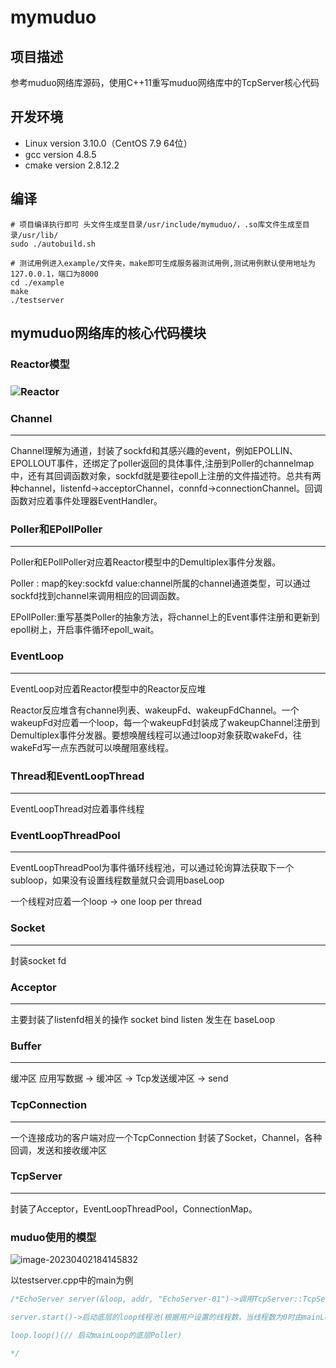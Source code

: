 # mymuduo

## 项目描述

参考muduo网络库源码，使用C++11重写muduo网络库中的TcpServer核心代码

## 开发环境

- Linux version 3.10.0（CentOS 7.9 64位）
- gcc version 4.8.5
- cmake version 2.8.12.2

## 编译

```shell
# 项目编译执行即可 头文件生成至目录/usr/include/mymuduo/，.so库文件生成至目录/usr/lib/
sudo ./autobuild.sh

# 测试用例进入example/文件夹，make即可生成服务器测试用例,测试用例默认使用地址为127.0.0.1，端口为8000
cd ./example
make
./testserver

```

## mymuduo网络库的核心代码模块

### Reactor模型

### ![Reactor](D:\temp\images\Reactors.png)

### Channel

------

Channel理解为通道，封装了sockfd和其感兴趣的event，例如EPOLLIN、EPOLLOUT事件，还绑定了poller返回的具体事件,注册到Poller的channelmap中，还有其回调函数对象，sockfd就是要往epoll上注册的文件描述符。总共有两种channel，listenfd->acceptorChannel，connfd->connectionChannel。回调函数对应着事件处理器EventHandler。

### Poller和EPollPoller

------

Poller和EPollPoller对应着Reactor模型中的Demultiplex事件分发器。

Poller : map的key:sockfd value:channel所属的channel通道类型，可以通过sockfd找到channel来调用相应的回调函数。

EPollPoller:重写基类Poller的抽象方法，将channel上的Event事件注册和更新到epoll树上，开启事件循环epoll_wait。

### EventLoop

------

EventLoop对应着Reactor模型中的Reactor反应堆

Reactor反应堆含有channel列表、wakeupFd、wakeupFdChannel。一个wakeupFd对应着一个loop，每一个wakeupFd封装成了wakeupChannel注册到Demultiplex事件分发器。要想唤醒线程可以通过loop对象获取wakeFd，往wakeFd写一点东西就可以唤醒阻塞线程。

### Thread和EventLoopThread

------

EventLoopThread对应着事件线程

### EventLoopThreadPool

------

EventLoopThreadPool为事件循环线程池，可以通过轮询算法获取下一个subloop，如果没有设置线程数量就只会调用baseLoop

一个线程对应着一个loop -> one loop per thread

### Socket

------

封装socket fd

### Acceptor

------

主要封装了listenfd相关的操作 socket bind listen 发生在 baseLoop

### Buffer

------

缓冲区 应用写数据 -> 缓冲区 -> Tcp发送缓冲区 -> send

### TcpConnection

------

一个连接成功的客户端对应一个TcpConnection 封装了Socket，Channel，各种回调，发送和接收缓冲区

### TcpServer

------

封装了Acceptor，EventLoopThreadPool，ConnectionMap。

### muduo使用的模型

![image-20230402184145832](D:\temp\images\muduo.png)

以testserver.cpp中的main为例

```c++
/*EchoServer server(&loop, addr, "EchoServer-01")->调用TcpServer::TcpServer(...)构造函数，而构造函数中的acceptor_(new Acceptor(loop, listenAddr, option == kReusePort))设置了listenfd,bind，setsockoption，setReadCallback(std::bind(&Acceptor::handleRead, this)),listenfd有事件发生了，就是有新用户连接了,调用回调函数(TcpServer::newConnection)，通过轮询算法，选择一个subloop，来管理channel，根据连接成功的sockfd，创建TcpConnection（Tcp的构造对象会创建channel，并设置相关的回调函数）连接对象，然后再通过runInLoop，向poller注册channel的epollin事件。

server.start()->启动底层的loop线程池(根据用户设置的线程数，当线程数为0时由mainLoop运行)->创建loop子线程并开启loop.loop(),loop_>runInLoop(std::bind(&Acceptor::listen, acceptor_.get()))->连接到来时，把acceptorChannel注册到baseLoop上，开启baseLoop.loop()(loop中可以一直执行不让程序结束)

loop.loop()(// 启动mainLoop的底层Poller)

*/
```

